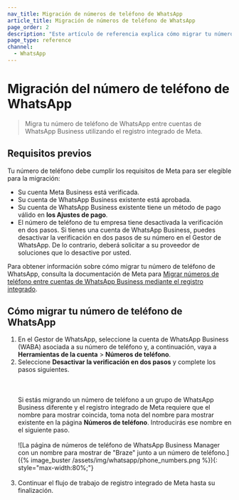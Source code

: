 ```yaml
---
nav_title: Migración de números de teléfono de WhatsApp
article_title: Migración de números de teléfono de WhatsApp
page_order: 2
description: "Este artículo de referencia explica cómo migrar tu número de teléfono de WhatsApp."
page_type: reference
channel:
  - WhatsApp
---
```


# Migración del número de teléfono de WhatsApp

> Migra tu número de teléfono de WhatsApp entre cuentas de WhatsApp Business utilizando el registro integrado de Meta.

## Requisitos previos

Tu número de teléfono debe cumplir los requisitos de Meta para ser elegible para la migración:

- Su cuenta Meta Business está verificada.
- Su cuenta de WhatsApp Business existente está aprobada.
- Su cuenta de WhatsApp Business existente tiene un método de pago válido en **los Ajustes de pago**.
- El número de teléfono de tu empresa tiene desactivada la verificación en dos pasos. Si tienes una cuenta de WhatsApp Business, puedes desactivar la verificación en dos pasos de su número en el Gestor de WhatsApp. De lo contrario, deberá solicitar a su proveedor de soluciones que lo desactive por usted.

Para obtener información sobre cómo migrar tu número de teléfono de WhatsApp, consulta la documentación de Meta para [Migrar números de teléfono entre cuentas de WhatsApp Business mediante el registro integrado](https://developers.facebook.com/docs/whatsapp/business-management-api/guides/migrate-phone-to-different-waba/).

## Cómo migrar tu número de teléfono de WhatsApp

1. En el Gestor de WhatsApp, seleccione la cuenta de WhatsApp Business (WABA) asociada a su número de teléfono y, a continuación, vaya a **Herramientas de la cuenta** > **Números de teléfono**.
2. Seleccione **Desactivar la verificación en dos pasos** y complete los pasos siguientes.<br><br> <br><br> Si estás migrando un número de teléfono a un grupo de WhatsApp Business diferente y el registro integrado de Meta requiere que el nombre para mostrar coincida, toma nota del nombre para mostrar existente en la página **Números de teléfono**. Introducirás ese nombre en el siguiente paso.<br><br>![La página de números de teléfono de WhatsApp Business Manager con un nombre para mostrar de "Braze" junto a un número de teléfono.]({% image_buster /assets/img/whatsapp/phone_numbers.png %}){: style="max-width:80%;"}<br><br>
3. Continuar el flujo de trabajo de registro integrado de Meta hasta su finalización. 

